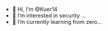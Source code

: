 - 👋 Hi, I’m @Kuer14
- 👀 I’m interested in security ...
- 🌱 I’m currently learning from zero...
<!---
Kuer14/Kuer14 is a ✨ special ✨ repository because its `README.md` (this file) appears on your GitHub profile.
You can click the Preview link to take a look at your changes.
--->
